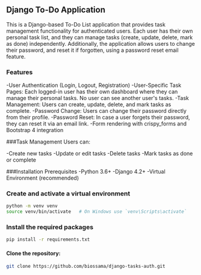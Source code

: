 ## Django To-Do Application
This is a Django-based To-Do List application that provides task management functionality for authenticated users. Each user has their own personal task list, and they can manage tasks (create, update, delete, mark as done) independently. Additionally, the application allows users to change their password, and reset it if forgotten, using a password reset email feature.

### Features
-User Authentication (Login, Logout, Registration)
-User-Specific Task Pages: Each logged-in user has their own dashboard where they can manage their personal tasks. No user can see another user's tasks.
-Task Management: Users can create, update, delete, and mark tasks as complete.
-Password Change: Users can change their password directly from their profile.
-Password Reset: In case a user forgets their password, they can reset it via an email link.
-Form rendering with crispy_forms and Bootstrap 4 integration

###Task Management
Users can:

-Create new tasks
-Update or edit tasks
-Delete tasks
-Mark tasks as done or complete

###Installation
Prerequisites
-Python 3.6+
-Django 4.2+
-Virtual Environment (recommended)

### Create and activate a virtual environment
```bash
python -m venv venv
source venv/bin/activate   # On Windows use `venv\Scripts\activate`
```
### Install the required packages
```bash
pip install -r requirements.txt
```

#### Clone the repository:

```sh
git clone https://github.com/biossama/django-tasks-auth.git

````
